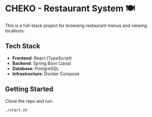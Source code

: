# CHEKO - Restaurant System 🍽️

This is a full-stack project for browsing restaurant menus and viewing locations.

## Tech Stack
- **Frontend**: React (TypeScript)
- **Backend**: Spring Boot (Java)
- **Database**: PostgreSQL
- **Infrastructure**: Docker Compose

## Getting Started
Clone the repo and run:

```bash
./start.sh
